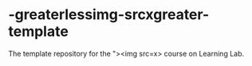 # -greaterlessimg-srcxgreater-template
The template repository for the ">&lt;img src=x> course on Learning Lab.
